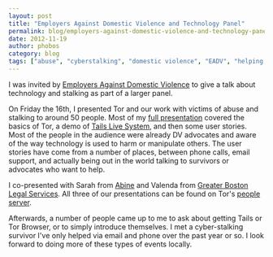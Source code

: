 ```yaml
---
layout: post
title: "Employers Against Domestic Violence and Technology Panel"
permalink: blog/employers-against-domestic-violence-and-technology-panel
date: 2012-11-19
author: phobos
category: blog
tags: ["abuse", "cyberstalking", "domestic violence", "EADV", "helping survivors", "helping victims", "stalking", "technology for good"]
---
```


I was invited by [Employers Against Domestic Violence](http://employersagainstdomesticviolence.org/) to give a talk about technology and stalking as part of a larger panel.

On Friday the 16th, I presented Tor and our work with victims of abuse and stalking to around 50 people. Most of my [full presentation](https://svn.torproject.org/svn/projects/presentations/2012-11-16-EADV-Tech-Stalking-Advice.pdf) covered the basics of Tor, a demo of [Tails Live System](https://tails.boum.org), and then some user stories. Most of the people in the audience were already DV advocates and aware of the way technology is used to harm or manipulate others. The user stories have come from a number of places, between phone calls, email support, and actually being out in the world talking to survivors or advocates who want to help.

I co-presented with Sarah from [Abine](https://www.abine.com) and Valenda from [Greater Boston Legal Services](http://gbls.org/). All three of our presentations can be found on Tor's [people server](https://people.torproject.org/~andrew/2012-11-16-EADV/).

Afterwards, a number of people came up to me to ask about getting Tails or Tor Browser, or to simply introduce themselves. I met a cyber-stalking survivor I've only helped via email and phone over the past year or so. I look forward to doing more of these types of events locally.

